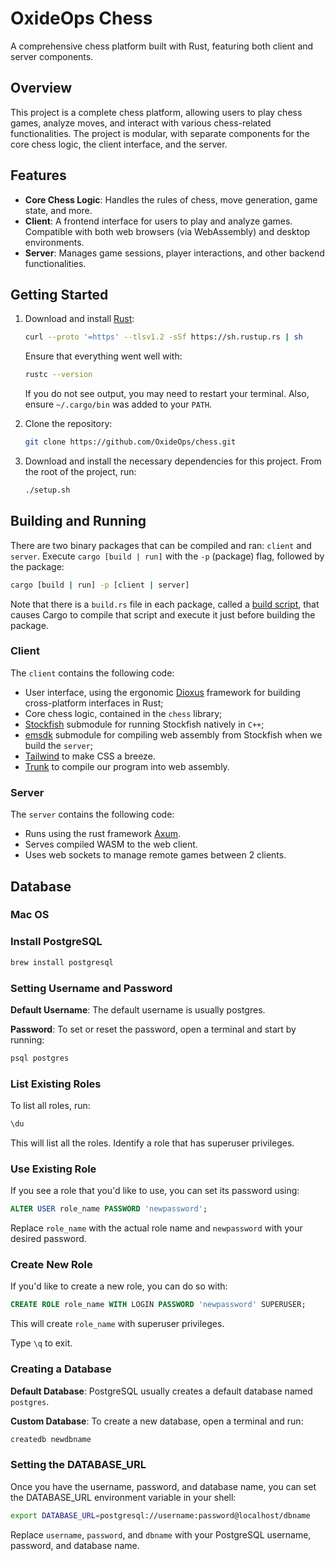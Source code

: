# OxideOps Chess

A comprehensive chess platform built with Rust, featuring both client and server components.

## Overview

This project is a complete chess platform, allowing users to play chess games, analyze moves, and interact with various chess-related functionalities. The project is modular, with separate components for the core chess logic, the client interface, and the server.

## Features

- **Core Chess Logic**: Handles the rules of chess, move generation, game state, and more.
- **Client**: A frontend interface for users to play and analyze games. Compatible with both web browsers (via WebAssembly) and desktop environments.
- **Server**: Manages game sessions, player interactions, and other backend functionalities.

## Getting Started

1. Download and install [Rust](https://www.rust-lang.org/):
    ```bash
    curl --proto '=https' --tlsv1.2 -sSf https://sh.rustup.rs | sh
    ```
    Ensure that everything went well with:
    ```bash
    rustc --version
    ```
    If you do not see output, you may need to restart your terminal. Also, ensure `~/.cargo/bin` was added to your `PATH`.

2. Clone the repository:
   ```bash
   git clone https://github.com/OxideOps/chess.git
   ```

3. Download and install the necessary dependencies for this project. From the root of the project, run:
    ```bash
    ./setup.sh
    ```

## Building and Running

There are two binary packages that can be compiled and ran: `client` and `server`. Execute `cargo [build | run]` with the `-p` (package) flag, followed by the package:
```bash
cargo [build | run] -p [client | server]
```

Note that there is a `build.rs` file in each package, called a [build script](https://doc.rust-lang.org/cargo/reference/build-scripts.html), that causes Cargo to compile that script and execute it just before building the package.

### Client

The `client` contains the following code:

- User interface, using the ergonomic [Dioxus](https://github.com/DioxusLabs/dioxus) framework for building cross-platform interfaces in Rust;
- Core chess logic, contained in the `chess` library;
- [Stockfish](https://github.com/OxideOps/Stockfish.git) submodule for running Stockfish natively in `C++`;
- [emsdk](https://github.com/emscripten-core/emsdk.git) submodule for compiling web assembly from Stockfish when we build the `server`;
- [Tailwind](https://tailwindcss.com/) to make CSS a breeze.
- [Trunk](https://github.com/thedodd/trunk) to compile our program into web assembly.

### Server

The `server` contains the following code:

- Runs using the rust framework [Axum](https://github.com/tokio-rs/axum).
- Serves compiled WASM to the web client.  
- Uses web sockets to manage remote games between 2 clients.

## Database

### Mac OS

### Install PostgreSQL
```bash
brew install postgresql
```

### Setting Username and Password
**Default Username**: The default username is usually postgres.

**Password**: To set or reset the password, open a terminal and start by running:
```bash
psql postgres
```

### List Existing Roles
To list all roles, run:
```sql
\du
```
This will list all the roles. Identify a role that has superuser privileges.


### Use Existing Role
If you see a role that you'd like to use, you can set its password using:
```sql
ALTER USER role_name PASSWORD 'newpassword';
```
Replace `role_name` with the actual role name and `newpassword` with your desired password.


### Create New Role
If you'd like to create a new role, you can do so with:
```sql
CREATE ROLE role_name WITH LOGIN PASSWORD 'newpassword' SUPERUSER;
```
This will create `role_name` with superuser privileges.

Type `\q` to exit.

### Creating a Database
**Default Database**: PostgreSQL usually creates a default database named `postgres`.

**Custom Database**: To create a new database, open a terminal and run:
```bash
createdb newdbname
```

### Setting the DATABASE_URL
Once you have the username, password, and database name, you can set the DATABASE_URL environment variable in your shell:
```bash
export DATABASE_URL=postgresql://username:password@localhost/dbname
```
Replace `username`, `password`, and `dbname` with your PostgreSQL username, password, and database name.
